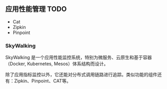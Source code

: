 ## 应用性能管理 TODO
 
* Cat
* Zipkin
* Pinpoint

### SkyWalking
SkyWalking 是一个应用性能监控系统，特别为微服务、云原生和基于容器（Docker, Kubernetes, Mesos）体系结构而设计。

除了应用指标监控以外，它还能对分布式调用链路进行追踪。类似功能的组件还有：Zipkin、Pinpoint、CAT等。